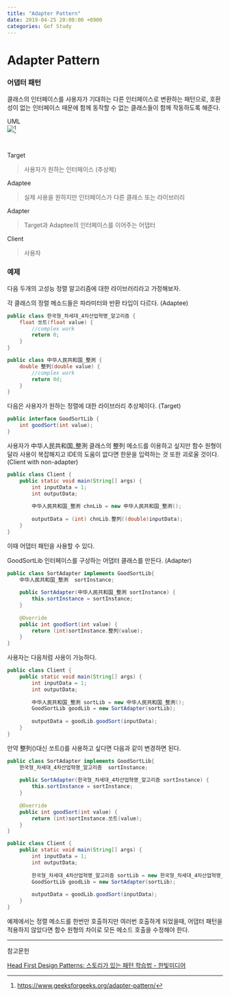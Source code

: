 ```yaml
---
title: "Adapter Pattern"
date: 2019-04-25 20:00:00 +0900
categories: Gof Study
---
```

# Adapter Pattern

### 어댑터 패턴
 클래스의 인터페이스를 사용자가 기대하는 다른 인터페이스로 변환하는 패턴으로, 호환성이 없는 인터페이스 때문에 함께 동작할 수 없는 클래스들이 함께 작동하도록 해준다.

UML  
![](https://github.com/studyteamthree/GofStudy/blob/master/images/Adapter_Class_Diagram.jpg)[^1]  

[^1]:https://www.geeksforgeeks.org/adapter-pattern/

  

Target
> 사용자가 원하는 인터페이스 (추상체)

Adaptee
>실제 사용을 원하지만 인터페이스가 다른 클래스 또는 라이브러리

Adapter
> Target과 Adaptee의 인터페이스를 이어주는 어댑터

Client
> 사용자


### 예제
다음 두개의 고성능 정렬 알고리즘에 대한 라이브러리라고 가정해보자.  

각 클래스의 정렬 메소드들은 파라미터와 반환 타입이 다르다. (Adaptee)

```java
public class 한국형_차세대_4차산업혁명_알고리즘 {
	float 쏘트(float value) {
		//complex work
		return 0;
	}
}

public class 中华人民共和国_整洌 {
	double 整列(double value)	{
		//complex work
		return 0d;		
	}
}
```

다음은 사용자가 원하는 정렬에 대한 라이브러리 추상체이다. (Target)

```java
public interface GoodSortLib {
	int goodSort(int value);
}
```

사용자가 中华人民共和国_整洌 클래스의 整列 메소드를 이용하고 싶지만 함수 원형이 달라 사용이 복잡해지고 IDE의 도움이 없다면 한문을 입력하는 것 또한 괴로울 것이다. (Client with non-adapter)

```java
public class Client {
	public static void main(String[] args) {
		int inputData = 1;
	    int outputData;
	    
	   	中华人民共和国_整洌 chnLib = new 中华人民共和国_整洌();
	   	
	   	outputData = (int) chnLib.整列((double)inputData);
	}
}
```

이때 어댑터 패턴을 사용할 수 있다.

GoodSortLib 인터페이스를 구상하는 어댑터 클래스를 만든다. (Adapter)

```java
public class SortAdapter implements GoodSortLib{	
	中华人民共和国_整洌  sortInstance;
	
	public SortAdapter(中华人民共和国_整洌 sortInstance) {
		this.sortInstance = sortInstance;		
	}
	
	@Override
	public int goodSort(int value) {		
		return (int)sortInstance.整列(value);
	}	
}
```

사용자는 다음처럼 사용이 가능하다.

```java
public class Client {
	public static void main(String[] args) {
		int inputData = 1;
	    int outputData;
	    
	    中华人民共和国_整洌 sortLib = new 中华人民共和国_整洌();    	
		GoodSortLib goodLib = new SortAdapter(sortLib);
		
		outputData = goodLib.goodSort(inputData);
	}
}
```

만약 整列()대신 쏘트()를 사용하고 싶다면 다음과 같이 변경하면 된다.

```java
public class SortAdapter implements GoodSortLib{	
	한국형_차세대_4차산업혁명_알고리즘  sortInstance;
	
	public SortAdapter(한국형_차세대_4차산업혁명_알고리즘 sortInstance) {
		this.sortInstance = sortInstance;		
	}
	
	@Override
	public int goodSort(int value) {		
		return (int)sortInstance.쏘트(value);
	}	
}
```

```java
public class Client {
	public static void main(String[] args) {
		int inputData = 1;
	    int outputData;
	    
	   	한국형_차세대_4차산업혁명_알고리즘 sortLib = new 한국형_차세대_4차산업혁명_알고리즘();    	
		GoodSortLib goodLib = new SortAdapter(sortLib);
		
		outputData = goodLib.goodSort(inputData);
	}
}
```



예제에서는 정렬 메소드를 한번만 호출하지만 여러번 호출하게 되었을때, 어댑터 패턴을 적용하지 않았다면 함수 원형의 차이로 모든 메소드 호출을 수정해야 한다.

---

참고문헌

[Head First Design Patterns: 스토리가 있는 패턴 학습법 - 한빛미디어](http://www.hanbit.co.kr/store/books/look.php?p_code=B9860513241)

